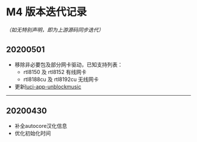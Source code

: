 # M4 版本迭代记录
###### （如无特别声明，即为上游源码同步迭代）

## 20200501
* 移除非必要包及部分网卡驱动，已知支持列表：
    - rtl8150 及 rtl8152 有线网卡
    - rtl8188cu 及 rtl8192cu 无线网卡
* 更新[luci-app-unblockmusic](https://github.com/maxlicheng/luci-app-unblockmusic)

---

## 20200430
* 补全autocore汉化信息
* 优化初始化时间
